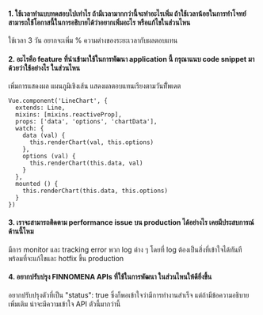 #### 1. ใช้เวลาทำแบบทดสอบไปเท่าไร ถ้ามีเวลามากกว่านี้จะทำอะไรเพิ่ม ถ้าใช้เวลาน้อยในการทำโจทย์สามารถใช้โอกาสนี้ในการอธิบายได้ว่าอยากเพิ่มอะไร หรือแก้ไขในส่วนไหน

ใช้เวลา 3 วัน อยากจะเพิ่ม % ความต่างของระยะเวลากับผลตอบแทน

#### 2. อะไรคือ feature ที่นำเข้ามาใช้ในการพัฒนา application นี้ กรุณาแนบ code snippet มาด้วยว่าใช้อย่างไร ในส่วนไหน

เพิ่มการแสดงผล แผนภูมิเชิงเส้น แสดงผลตอบแทนเรียงตามวันที่ัพเดต
```
Vue.component('LineChart', {
  extends: Line,
  mixins: [mixins.reactiveProp],
  props: ['data', 'options', 'chartData'],
  watch: {
    data (val) {
      this.renderChart(val, this.options)
    },
    options (val) {
      this.renderChart(this.data, val)
    }
  },
  mounted () {
    this.renderChart(this.data, this.options)
  }
})
```

#### 3. เราจะสามารถติดตาม performance issue บน production ได้อย่างไร เคยมีประสบการณ์ด้านนี้ไหม

มีการ monitor และ tracking error พวก log ต่าง ๆ โดยที่ log ต้องเป็นสิ่งที่เข้าใจได้ทันที พร้อมที่จะแก้ไขและ hotfix ขึ้น production

#### 4. อยากปรับปรุง FINNOMENA APIs ที่ใช้ในการพัฒนา ในส่วนไหนให้ดียิ่งขึ้น

อยากปรับปรุงตัวที่เป็น "status": true ซึ่งก็พอเข้าใจว่ามีการทำงานสำเร็จ แต่ถ้ามีข้อความอธิบายเพิ่มเติม น่าจะมีความเข้าใจ API ตัวนี้มากว่านี้
